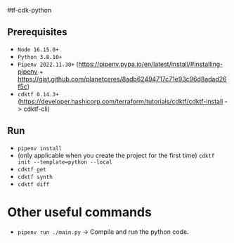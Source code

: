 #tf-cdk-python

## Prerequisites

- ```Node 16.15.0+```
- ```Python 3.8.10+```
- ```Pipenv 2022.11.30+``` (https://pipenv.pypa.io/en/latest/install/#installing-pipenv + https://gist.github.com/planetceres/8adb62494717c71e93c96d8adad26f5c)
- ```cdktf 0.14.3+``` (https://developer.hashicorp.com/terraform/tutorials/cdktf/cdktf-install -> cdktf-cli)

## Run

- ```pipenv install```
- (only applicable when you create the project for the first time) ```cdktf init --template=python --local``` 
- ```cdktf get```
- ```cdktf synth```
- ```cdktf diff```

# Other useful commands

- ```pipenv run ./main.py``` -> Compile and run the python code.